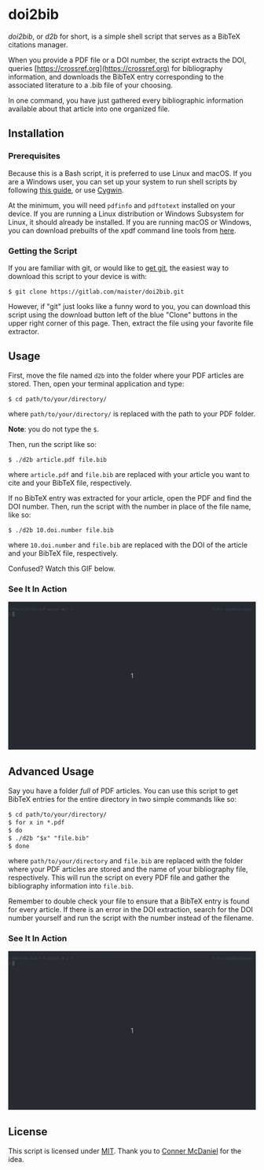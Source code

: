 # doi2bib

*doi2bib*, or *d2b* for short, is a simple shell script that serves as a BibTeX citations manager.

When you provide a PDF file or a DOI number, the script extracts the DOI, queries [https://crossref.org](https://crossref.org) for bibliography information, and downloads the BibTeX entry corresponding to the associated literature to a .bib file of your choosing.

In one command, you have just gathered every bibliographic information available about that article into one organized file.

## Installation

### Prerequisites

Because this is a Bash script, it is preferred to use Linux and macOS. If you are a Windows user, you can set up your system to run shell scripts by following [this guide](https://www.howtogeek.com/249966/how-to-install-and-use-the-linux-bash-shell-on-windows-10/), or use [Cygwin](https://www.cygwin.com/).

At the minimum, you will need `pdfinfo` and `pdftotext` installed on your device. If you are running a Linux distribution or Windows Subsystem for Linux, it should already be installed. If you are running macOS or Windows, you can download prebuilts of the xpdf command line tools from [here](https://www.xpdfreader.com/download.html).

### Getting the Script

If you are familiar with git, or would like to [get git](https://git-scm.com/downloads), the easiest way to download this script to your device is with:

```
$ git clone https://gitlab.com/maister/doi2bib.git
```

However, if "git" just looks like a funny word to you, you can download this script using the download button left of the blue "Clone" buttons in the upper right corner of this page. Then, extract the file using your favorite file extractor.

## Usage

First, move the file named `d2b` into the folder where your PDF articles are stored. Then, open your terminal application and type:

```
$ cd path/to/your/directory/
```

where `path/to/your/directory/` is replaced with the path to your PDF folder.

**Note**: you do not type the `$`.

Then, run the script like so:

```
$ ./d2b article.pdf file.bib
```

where `article.pdf` and `file.bib` are replaced with your article you want to cite and your BibTeX file, respectively.

If no BibTeX entry was extracted for your article, open the PDF and find the DOI number. Then, run the script with the number in place of the file name, like so:

```
$ ./d2b 10.doi.number file.bib
```

where `10.doi.number` and `file.bib` are replaced with the DOI of the article and your BibTeX file, respectively.

Confused? Watch this GIF below.

### See It In Action

![](preview.gif)

## Advanced Usage

Say you have a folder *full* of PDF articles. You can use this script to get BibTeX entries for the entire directory in two simple commands like so:

```
$ cd path/to/your/directory/
$ for x in *.pdf
$ do
$ ./d2b "$x" "file.bib"
$ done
```

where `path/to/your/directory` and `file.bib` are replaced with the folder where your PDF articles are stored and the name of your bibliography file, respectively. This will run the script on every PDF file and gather the bibliography information into `file.bib`.

Remember to double check your file to ensure that a BibTeX entry is found for every article. If there is an error in the DOI extraction, search for the DOI number yourself and run the script with the number instead of the filename.

### See It In Action

![](preview_multi.gif)

## License

This script is licensed under [MIT](LICENSE.md). Thank you to [Conner McDaniel](https://www.youtube.com/watch?v=nO4T8JDNYG0) for the idea.
